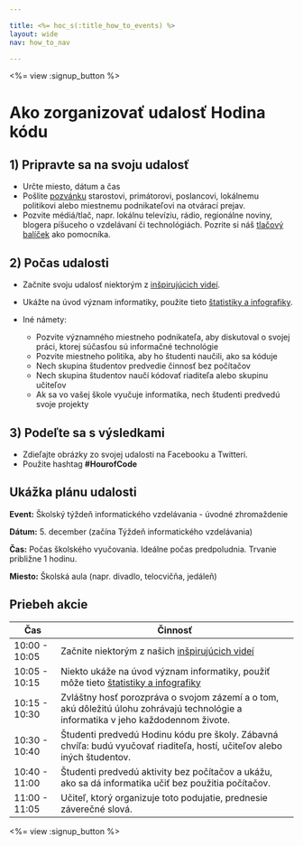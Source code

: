 ```yaml
---

title: <%= hoc_s(:title_how_to_events) %>
layout: wide
nav: how_to_nav

---
```


<%= view :signup_button %>

# Ako zorganizovať udalosť Hodina kódu

## 1) Pripravte sa na svoju udalosť

  * Určte miesto, dátum a čas
  * Pošlite [pozvánku](https://docs.google.com/a/code.org/document/d/1eP41sKW7y0qq_JvkRIgZK8dWYICaGRZ4CCDETXa78wY/edit) starostovi, primátorovi, poslancovi, lokálnemu politikovi alebo miestnemu podnikateľovi na otvárací prejav.
  * Pozvite médiá/tlač, napr. lokálnu televíziu, rádio, regionálne noviny, blogera píšuceho o vzdelávaní či technológiách. Pozrite si náš [tlačový balíček](<%= resolve_url('/promote/press-kit') %>) ako pomocníka.

## 2) Počas udalosti

  * Začnite svoju udalosť niektorým z [inšpirujúcich videí](<%= resolve_url('/promote/resources#videos') %>).
  * Ukážte na úvod význam informatiky, použite tieto [štatistiky a infografiky](<%= resolve_url('/promote/stats') %>).   
      
    
  * Iné námety: 
      * Pozvite významného miestneho podnikateľa, aby diskutoval o svojej práci, ktorej súčasťou sú informačné technológie
      * Pozvite miestneho politika, aby ho študenti naučili, ako sa kóduje
      * Nech skupina študentov predvedie činnosť bez počítačov
      * Nech skupina študentov naučí kódovať riaditeľa alebo skupinu učiteľov
      * Ak sa vo vašej škole vyučuje informatika, nech študenti predvedú svoje projekty

## 3) Podeľte sa s výsledkami

  * Zdieľajte obrázky zo svojej udalosti na Facebooku a Twitteri. 
  * Použite hashtag **#HourofCode**

## Ukážka plánu udalosti

**Event:** Školský týždeň informatického vzdelávania - úvodné zhromaždenie

**Dátum:** 5. december (začína Týždeň informatického vzdelávania)

**Čas:** Počas školského vyučovania. Ideálne počas predpoludnia. Trvanie približne 1 hodinu.

**Miesto:** Školská aula (napr. divadlo, telocvičňa, jedáleň)   
  


## Priebeh akcie

| Čas           | Činnosť                                                                                                                             |
| ------------- | ----------------------------------------------------------------------------------------------------------------------------------- |
| 10:00 - 10:05 | Začnite niektorým z našich [inšpirujúcich videí](<%= resolve_url('/promote/resources#videos') %>)                                     |
| 10:05 - 10:15 | Niekto ukáže na úvod význam informatiky, použiť môže tieto [štatistiky a infografiky](<%= resolve_url('/promote/stats') %>)           |
| 10:15 - 10:30 | Zvláštny hosť porozpráva o svojom zázemí a o tom, akú dôležitú úlohu zohrávajú technológie a informatika v jeho každodennom živote. |
| 10:30 - 10:40 | Študenti predvedú Hodinu kódu pre školy. Zábavná chvíľa: budú vyučovať riaditeľa, hostí, učiteľov alebo iných študentov.            |
| 10:40 - 11:00 | Študenti predvedú aktivity bez počítačov a ukážu, ako sa dá informatika učiť bez použitia počítačov.                                |
| 11:00 - 11:05 | Učiteľ, ktorý organizuje toto podujatie, prednesie záverečné slová.                                                                 |

<%= view :signup_button %>